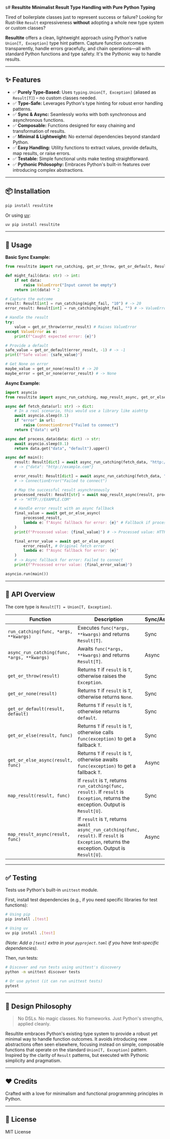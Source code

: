 s# **Resultite**
**Minimalist Result Type Handling with Pure Python Typing**

Tired of boilerplate classes just to represent success or failure? Looking for Rust-like `Result` expressiveness **without** adopting a whole new type system or custom classes?

**Resultite** offers a clean, lightweight approach using Python's native `Union[T, Exception]` type hint pattern. Capture function outcomes transparently, handle errors gracefully, and chain operations—all with standard Python functions and type safety. It's the Pythonic way to handle results.

---

## ✨ Features

- ✅ **Purely Type-Based:** Uses `typing.Union[T, Exception]` (aliased as `Result[T]`) – no custom classes needed.
- ✅ **Type-Safe:** Leverages Python's type hinting for robust error handling patterns.
- ✅ **Sync & Async:** Seamlessly works with both synchronous and asynchronous functions.
- ✅ **Composable:** Functions designed for easy chaining and transformation of results.
- ✅ **Minimal & Lightweight:** No external dependencies beyond standard Python.
- ✅ **Easy Handling:** Utility functions to extract values, provide defaults, map results, or raise errors.
- ✅ **Testable:** Simple functional units make testing straightforward.
- ✅ **Pythonic Philosophy:** Embraces Python's built-in features over introducing complex abstractions.

---

## 📦 Installation

```bash
pip install resultite
```

Or using [uv](https://github.com/astral-sh/uv):

```bash
uv pip install resultite
```

---

## 🔧 Usage

**Basic Sync Example:**

```python
from resultite import run_catching, get_or_throw, get_or_default, Result

def might_fail(data: str) -> int:
    if not data:
        raise ValueError("Input cannot be empty")
    return int(data) * 2

# Capture the outcome
result: Result[int] = run_catching(might_fail, "10") # -> 20
error_result: Result[int] = run_catching(might_fail, "") # -> ValueError("Input cannot be empty")

# Handle the result
try:
    value = get_or_throw(error_result) # Raises ValueError
except ValueError as e:
    print(f"Caught expected error: {e}")

# Provide a default
safe_value = get_or_default(error_result, -1) # -> -1
print(f"Safe value: {safe_value}")

# Get None on error
maybe_value = get_or_none(result) # -> 20
maybe_error = get_or_none(error_result) # -> None
```

**Async Example:**

```python
import asyncio
from resultite import async_run_catching, map_result_async, get_or_else_async

async def fetch_data(url: str) -> dict:
    # In a real scenario, this would use a library like aiohttp
    await asyncio.sleep(0.1)
    if "error" in url:
        raise ConnectionError("Failed to connect")
    return {"data": url}

async def process_data(data: dict) -> str:
    await asyncio.sleep(0.1)
    return data.get("data", "default").upper()

async def main():
    result: Result[dict] = await async_run_catching(fetch_data, "http://example.com")
    # -> {"data": "http://example.com"}

    error_result: Result[dict] = await async_run_catching(fetch_data, "http://error.com")
    # -> ConnectionError("Failed to connect")

    # Map the successful result asynchronously
    processed_result: Result[str] = await map_result_async(result, process_data)
    # -> "HTTP://EXAMPLE.COM"

    # Handle error result with an async fallback
    final_value = await get_or_else_async(
        processed_result,
        lambda e: f"Async fallback for error: {e}" # Fallback if process_data failed
    )
    print(f"Processed value: {final_value}") # -> Processed value: HTTP://EXAMPLE.COM

    final_error_value = await get_or_else_async(
        error_result, # Original fetch error
        lambda e: f"Async fallback for error: {e}"
    )
    # -> Async fallback for error: Failed to connect
    print(f"Processed error value: {final_error_value}")

asyncio.run(main())
```

---

## 🔁 API Overview

The core type is `Result[T] = Union[T, Exception]`.

| Function | Description | Sync/Async |
|----------|-------------|------------|
| `run_catching(func, *args, **kwargs)` | Executes `func(*args, **kwargs)` and returns `Result[T]`. | Sync |
| `async_run_catching(func, *args, **kwargs)` | Awaits `func(*args, **kwargs)` and returns `Result[T]`. | Async |
| `get_or_throw(result)` | Returns `T` if `result` is `T`, otherwise raises the `Exception`. | Sync |
| `get_or_none(result)` | Returns `T` if `result` is `T`, otherwise returns `None`. | Sync |
| `get_or_default(result, default)` | Returns `T` if `result` is `T`, otherwise returns `default`. | Sync |
| `get_or_else(result, func)` | Returns `T` if `result` is `T`, otherwise calls `func(exception)` to get a fallback `T`. | Sync |
| `get_or_else_async(result, func)` | Returns `T` if `result` is `T`, otherwise awaits `func(exception)` to get a fallback `T`. | Async |
| `map_result(result, func)` | If `result` is `T`, returns `run_catching(func, result)`. If `result` is `Exception`, returns the exception. Output is `Result[U]`. | Sync |
| `map_result_async(result, func)` | If `result` is `T`, returns `await async_run_catching(func, result)`. If `result` is `Exception`, returns the exception. Output is `Result[U]`. | Async |

---

## ✅ Testing

Tests use Python's built-in `unittest` module.

First, install test dependencies (e.g., if you need specific libraries for test functions):

```bash
# Using pip
pip install .[test]

# Using uv
uv pip install .[test]
```
*(Note: Add a `[test]` extra in your `pyproject.toml` if you have test-specific dependencies).*

Then, run tests:

```bash
# Discover and run tests using unittest's discovery
python -m unittest discover tests

# Or use pytest (it can run unittest tests)
pytest
```

---

## 🧪 Design Philosophy

> No DSLs. No magic classes. No frameworks.
> Just Python's strengths, applied cleanly.

Resultite embraces Python's existing type system to provide a robust yet minimal way to handle function outcomes. It avoids introducing new abstractions often seen elsewhere, focusing instead on simple, composable functions that operate on the standard `Union[T, Exception]` pattern. Inspired by the clarity of `Result` patterns, but executed with Pythonic simplicity and pragmatism.

---

## ❤️ Credits

Crafted with a love for minimalism and functional programming principles in Python.

---

## 📄 License

MIT License